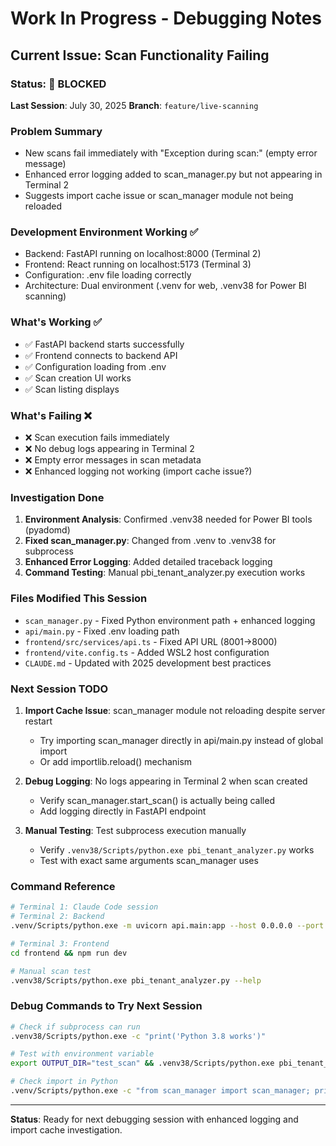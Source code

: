 # Work In Progress - Debugging Notes

## Current Issue: Scan Functionality Failing

### Status: 🔴 BLOCKED
**Last Session**: July 30, 2025
**Branch**: `feature/live-scanning`

### Problem Summary
- New scans fail immediately with "Exception during scan:" (empty error message)
- Enhanced error logging added to scan_manager.py but not appearing in Terminal 2
- Suggests import cache issue or scan_manager module not being reloaded

### Development Environment Working ✅
- Backend: FastAPI running on localhost:8000 (Terminal 2)
- Frontend: React running on localhost:5173 (Terminal 3)
- Configuration: .env file loading correctly
- Architecture: Dual environment (.venv for web, .venv38 for Power BI scanning)

### What's Working ✅
- ✅ FastAPI backend starts successfully
- ✅ Frontend connects to backend API
- ✅ Configuration loading from .env
- ✅ Scan creation UI works
- ✅ Scan listing displays

### What's Failing ❌
- ❌ Scan execution fails immediately
- ❌ No debug logs appearing in Terminal 2
- ❌ Empty error messages in scan metadata
- ❌ Enhanced logging not working (import cache issue?)

### Investigation Done
1. **Environment Analysis**: Confirmed .venv38 needed for Power BI tools (pyadomd)
2. **Fixed scan_manager.py**: Changed from .venv to .venv38 for subprocess
3. **Enhanced Error Logging**: Added detailed traceback logging
4. **Command Testing**: Manual pbi_tenant_analyzer.py execution works

### Files Modified This Session
- `scan_manager.py` - Fixed Python environment path + enhanced logging
- `api/main.py` - Fixed .env loading path
- `frontend/src/services/api.ts` - Fixed API URL (8001→8000)
- `frontend/vite.config.ts` - Added WSL2 host configuration
- `CLAUDE.md` - Updated with 2025 development best practices

### Next Session TODO
1. **Import Cache Issue**: scan_manager module not reloading despite server restart
   - Try importing scan_manager directly in api/main.py instead of global import
   - Or add importlib.reload() mechanism
   
2. **Debug Logging**: No logs appearing in Terminal 2 when scan created
   - Verify scan_manager.start_scan() is actually being called
   - Add logging directly in FastAPI endpoint
   
3. **Manual Testing**: Test subprocess execution manually
   - Verify `.venv38/Scripts/python.exe pbi_tenant_analyzer.py` works
   - Test with exact same arguments scan_manager uses

### Command Reference
```bash
# Terminal 1: Claude Code session
# Terminal 2: Backend
.venv/Scripts/python.exe -m uvicorn api.main:app --host 0.0.0.0 --port 8000 --reload

# Terminal 3: Frontend  
cd frontend && npm run dev

# Manual scan test
.venv38/Scripts/python.exe pbi_tenant_analyzer.py --help
```

### Debug Commands to Try Next Session
```bash
# Check if subprocess can run
.venv38/Scripts/python.exe -c "print('Python 3.8 works')"

# Test with environment variable
export OUTPUT_DIR="test_scan" && .venv38/Scripts/python.exe pbi_tenant_analyzer.py --workspace "test"

# Check import in Python
.venv/Scripts/python.exe -c "from scan_manager import scan_manager; print('Import works')"
```

---
**Status**: Ready for next debugging session with enhanced logging and import cache investigation.